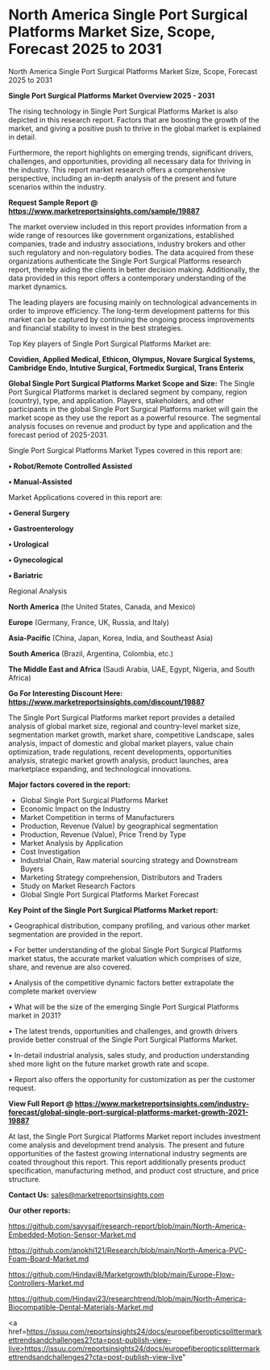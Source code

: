 # North America Single Port Surgical Platforms Market Size, Scope, Forecast 2025 to 2031
North America Single Port Surgical Platforms Market Size, Scope, Forecast 2025 to 2031

<Strong> Single Port Surgical Platforms Market Overview 2025 - 2031</strong>

The rising technology in Single Port Surgical Platforms Market is also depicted in this research report. Factors that are boosting the growth of the market, and giving a positive push to thrive in the global market is explained in detail.

Furthermore, the report highlights on emerging trends, significant drivers, challenges, and opportunities, providing all necessary data for thriving in the industry. This report market research offers a comprehensive perspective, including an in-depth analysis of the present and future scenarios within the industry.

<strong>Request Sample Report @ <a href=https://www.marketreportsinsights.com/sample/19887>https://www.marketreportsinsights.com/sample/19887</a></strong>

The market overview included in this report provides information from a wide range of resources like government organizations, established companies, trade and industry associations, industry brokers and other such regulatory and non-regulatory bodies. The data acquired from these organizations authenticate the Single Port Surgical Platforms research report, thereby aiding the clients in better decision making. Additionally, the data provided in this report offers a contemporary understanding of the market dynamics.

The leading players are focusing mainly on technological advancements in order to improve efficiency. The long-term development patterns for this market can be captured by continuing the ongoing process improvements and financial stability to invest in the best strategies.

Top Key players of Single Port Surgical Platforms Market are:

<strong>Covidien, Applied Medical, Ethicon, Olympus, Novare Surgical Systems, Cambridge Endo, Intutive Surgical, Fortmedix Surgical, Trans Enterix</strong>

<strong><b>Global Single Port Surgical Platforms Market Scope and Size:</b></strong>
The Single Port Surgical Platforms market is declared segment by company, region (country), type, and application. Players, stakeholders, and other participants in the global Single Port Surgical Platforms market will gain the market scope as they use the report as a powerful resource. The segmental analysis focuses on revenue and product by type and application and the forecast period of 2025-2031.

Single Port Surgical Platforms Market Types covered in this report are:

<strong>• Robot/Remote Controlled Assisted

• Manual-Assisted</strong>

Market Applications covered in this report are:

<strong>• General Surgery

• Gastroenterology

• Urological

• Gynecological

• Bariatric</strong> 

Regional Analysis

<strong>North America</strong> (the United States, Canada, and Mexico)

<strong>Europe</strong> (Germany, France, UK, Russia, and Italy)

<strong>Asia-Pacific</strong> (China, Japan, Korea, India, and Southeast Asia)

<strong>South America</strong> (Brazil, Argentina, Colombia, etc.)

<strong>The Middle East and Africa</strong> (Saudi Arabia, UAE, Egypt, Nigeria, and South Africa)

<strong>Go For Interesting Discount Here: <a href=https://www.marketreportsinsights.com/discount/19887>https://www.marketreportsinsights.com/discount/19887</a></strong>

The Single Port Surgical Platforms market report provides a detailed analysis of global market size, regional and country-level market size, segmentation market growth, market share, competitive Landscape, sales analysis, impact of domestic and global market players, value chain optimization, trade regulations, recent developments, opportunities analysis, strategic market growth analysis, product launches, area marketplace expanding, and technological innovations.

<strong><b>Major factors covered in the report:</b></strong>
<ul>
  <li>Global Single Port Surgical Platforms Market </li>
  <li>Economic Impact on the Industry</li>
  <li>Market Competition in terms of Manufacturers</li>
  <li>Production, Revenue (Value) by geographical segmentation</li>
  <li>Production, Revenue (Value), Price Trend by Type</li>
  <li>Market Analysis by Application</li>
  <li>Cost Investigation</li>
  <li>Industrial Chain, Raw material sourcing strategy and Downstream Buyers</li>
  <li>Marketing Strategy comprehension, Distributors and Traders</li>
  <li>Study on Market Research Factors</li>
  <li>Global Single Port Surgical Platforms Market Forecast</li>
</ul>

<strong><b>Key Point of the Single Port Surgical Platforms Market report:</b></strong>

• Geographical distribution, company profiling, and various other market segmentation are provided in the report.

• For better understanding of the global Single Port Surgical Platforms market status, the accurate market valuation which comprises of size, share, and revenue are also covered.

• Analysis of the competitive dynamic factors better extrapolate the complete market overview

• What will be the size of the emerging Single Port Surgical Platforms market in 2031?

• The latest trends, opportunities and challenges, and growth drivers provide better construal of the Single Port Surgical Platforms Market.

• In-detail industrial analysis, sales study, and production understanding shed more light on the future market growth rate and scope.

• Report also offers the opportunity for customization as per the customer request.

<strong><b>View Full Report @ <a href=https://www.marketreportsinsights.com/industry-forecast/global-single-port-surgical-platforms-market-growth-2021-19887>https://www.marketreportsinsights.com/industry-forecast/global-single-port-surgical-platforms-market-growth-2021-19887</a></b></strong>


At last, the Single Port Surgical Platforms Market report includes investment come analysis and development trend analysis. The present and future opportunities of the fastest growing international industry segments are coated throughout this report. This report additionally presents product specification, manufacturing method, and product cost structure, and price structure.

<strong>Contact Us:</strong>
sales@marketreportsinsights.com

<strong>Our other reports:</strong>

<a href=https://github.com/sayysaif/research-report/blob/main/North-America-Embedded-Motion-Sensor-Market.md>https://github.com/sayysaif/research-report/blob/main/North-America-Embedded-Motion-Sensor-Market.md</a>

<a href=https://github.com/anokhi121/Research/blob/main/North-America-PVC-Foam-Board-Market.md>https://github.com/anokhi121/Research/blob/main/North-America-PVC-Foam-Board-Market.md</a>

<a href=https://github.com/Hindavi8/Marketgrowth/blob/main/Europe-Flow-Controllers-Market.md>https://github.com/Hindavi8/Marketgrowth/blob/main/Europe-Flow-Controllers-Market.md</a>

<a href=https://github.com/Hindavi23/researchtrend/blob/main/North-America-Biocompatible-Dental-Materials-Market.md>https://github.com/Hindavi23/researchtrend/blob/main/North-America-Biocompatible-Dental-Materials-Market.md</a>

<a href=https://issuu.com/reportsinsights24/docs/europefiberopticsplittermarkettrendsandchallenges2?cta=post-publish-view-live>https://issuu.com/reportsinsights24/docs/europefiberopticsplittermarkettrendsandchallenges2?cta=post-publish-view-live</a>"
